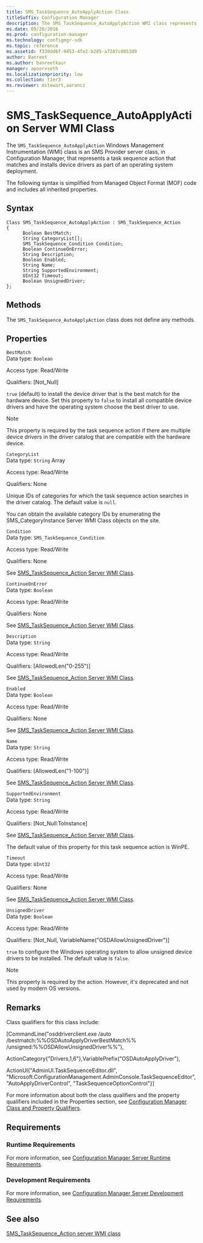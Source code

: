 ```yaml
---
title: SMS_TaskSequence_AutoApplyAction Class
titleSuffix: Configuration Manager
description: The SMS_TaskSequence_AutoApplyAction WMI class represents a task sequence action that matches and installs device drivers as part of an operating system deployment.
ms.date: 09/20/2016
ms.prod: configuration-manager
ms.technology: configmgr-sdk
ms.topic: reference
ms.assetid: f330dd6f-9453-4fe2-b285-a7287c0853d0
author: Banreet
ms.author: banreetkaur
manager: apoorvseth
ms.localizationpriority: low
ms.collection: tier3
ms.reviewer: mstewart,aaroncz 
---
```

# SMS_TaskSequence_AutoApplyAction Server WMI Class
The `SMS_TaskSequence_AutoApplyAction` Windows Management Instrumentation (WMI) class is an SMS Provider server class, in Configuration Manager, that represents a task sequence action that matches and installs device drivers as part of an operating system deployment.  

 The following syntax is simplified from Managed Object Format (MOF) code and includes all inherited properties.  

## Syntax  

```  
Class SMS_TaskSequence_AutoApplyAction : SMS_TaskSequence_Action  
{  
      Boolean BestMatch;  
      String CategoryList[];  
      SMS_TaskSequence_Condition Condition;  
      Boolean ContinueOnError;  
      String Description;  
      Boolean Enabled;  
      String Name;  
      String SupportedEnvironment;  
      UInt32 Timeout;  
      Boolean UnsignedDriver;  
};  
```  

## Methods  
 The `SMS_TaskSequence_AutoApplyAction` class does not define any methods.  

## Properties  
 `BestMatch`  
 Data type: `Boolean`  

 Access type: Read/Write  

 Qualifiers: [Not_Null]  

 `true` (default) to install the device driver that is the best match for the hardware device. Set this property to `false` to install all compatible device drivers and have the operating system choose the best driver to use.  

> [!NOTE]
>  This property is required by the task sequence action if there are multiple device drivers in the driver catalog that are compatible with the hardware device.  

 `CategoryList`  
 Data type: `String` Array  

 Access type: Read/Write  

 Qualifiers: None  

 Unique IDs of categories for which the task sequence action searches in the driver catalog. The default value is `null`.  

 You can obtain the available category IDs by enumerating the SMS_CategoryInstance Server WMI Class objects on the site.  

 `Condition`  
 Data type: `SMS_TaskSequence_Condition`  

 Access type: Read/Write  

 Qualifiers: None  

 See [SMS_TaskSequence_Action Server WMI Class](../../../develop/reference/osd/sms_tasksequence_action-server-wmi-class.md).  

 `ContinueOnError`  
 Data type: `Boolean`  

 Access type: Read/Write  

 Qualifiers: None  

 See [SMS_TaskSequence_Action Server WMI Class](../../../develop/reference/osd/sms_tasksequence_action-server-wmi-class.md).  

 `Description`  
 Data type: `String`  

 Access type: Read/Write  

 Qualifiers: [AllowedLen("0-255")]  

 See [SMS_TaskSequence_Action Server WMI Class](../../../develop/reference/osd/sms_tasksequence_action-server-wmi-class.md).  

 `Enabled`  
 Data type: `Boolean`  

 Access type: Read/Write  

 Qualifiers: None  

 See [SMS_TaskSequence_Action Server WMI Class](../../../develop/reference/osd/sms_tasksequence_action-server-wmi-class.md).  

 `Name`  
 Data type: `String`  

 Access type: Read/Write  

 Qualifiers: [AllowedLen("1-100")]  

 See [SMS_TaskSequence_Action Server WMI Class](../../../develop/reference/osd/sms_tasksequence_action-server-wmi-class.md).  

 `SupportedEnvironment`  
 Data type: `String`  

 Access type: Read/Write  

 Qualifiers: [Not_Null:ToInstance]  

 See [SMS_TaskSequence_Action Server WMI Class](../../../develop/reference/osd/sms_tasksequence_action-server-wmi-class.md).  

 The default value of this property for this task sequence action is WinPE.  

 `Timeout`  
 Data type: `UInt32`  

 Access type: Read/Write  

 Qualifiers: None  

 See [SMS_TaskSequence_Action Server WMI Class](../../../develop/reference/osd/sms_tasksequence_action-server-wmi-class.md).  

 `UnsignedDriver`  
 Data type: `Boolean`  

 Access type: Read/Write  

 Qualifiers: [Not_Null, VariableName("OSDAllowUnsignedDriver")]  

 `true` to configure the Windows operating system to allow unsigned device drivers to be installed. The default value is `false`.  

> [!NOTE]
> This property is required by the action. However, it's deprecated and not used by modern OS versions.  

## Remarks  
 Class qualifiers for this class include:  

 [CommandLine("osddriverclient.exe /auto /bestmatch:%%OSDAutoApplyDriverBestMatch%% /unsigned:%%OSDAllowUnsignedDriver%%"),  

 ActionCategory{"Drivers,1,6"},VariablePrefix("OSDAutoApplyDriver"),  

 ActionUI{"AdminUI.TaskSequenceEditor.dll", "Microsoft.ConfigurationManagement.AdminConsole.TaskSequenceEditor", "AutoApplyDriverControl", "TaskSequenceOptionControl"}]  

 For more information about both the class qualifiers and the property qualifiers included in the Properties section, see [Configuration Manager Class and Property Qualifiers](../../../develop/reference/misc/class-and-property-qualifiers.md).  

## Requirements  

### Runtime Requirements  
 For more information, see [Configuration Manager Server Runtime Requirements](../../../develop/core/reqs/server-runtime-requirements.md).  

### Development Requirements  
 For more information, see [Configuration Manager Server Development Requirements](../../../develop/core/reqs/server-development-requirements.md).  

## See also

[SMS_TaskSequence_Action server WMI class](sms_tasksequence_action-server-wmi-class.md)
